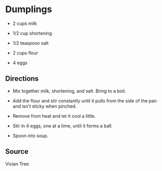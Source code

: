 Dumplings
=========

* 2 cups milk

* 1/2 cup shortening

* 1/2 teaspoon salt

* 2 cups flour

* 4 eggs


Directions
----------

* Mix together milk, shortening, and salt. Bring to a boil.

* Add the flour and stir constantly until it pulls from the side of the pan and isn't sticky when pinched.

* Remove from heat and let it cool a little.

* Stir in 4 eggs, one at a time, until it forms a ball.

* Spoon into soup.


Source
------

Vivian Tree

